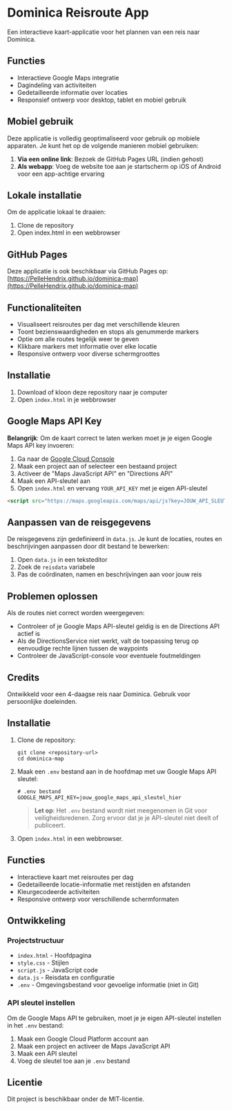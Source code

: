 # Dominica Reisroute App

Een interactieve kaart-applicatie voor het plannen van een reis naar Dominica.

## Functies
- Interactieve Google Maps integratie
- Dagindeling van activiteiten
- Gedetailleerde informatie over locaties
- Responsief ontwerp voor desktop, tablet en mobiel gebruik

## Mobiel gebruik
Deze applicatie is volledig geoptimaliseerd voor gebruik op mobiele apparaten. Je kunt het op de volgende manieren mobiel gebruiken:

1. **Via een online link**: Bezoek de GitHub Pages URL (indien gehost)
2. **Als webapp**: Voeg de website toe aan je startscherm op iOS of Android voor een app-achtige ervaring

## Lokale installatie
Om de applicatie lokaal te draaien:

1. Clone de repository
2. Open index.html in een webbrowser

## GitHub Pages
Deze applicatie is ook beschikbaar via GitHub Pages op:
[https://PelleHendrix.github.io/dominica-map](https://PelleHendrix.github.io/dominica-map)

## Functionaliteiten

- Visualiseert reisroutes per dag met verschillende kleuren
- Toont bezienswaardigheden en stops als genummerde markers
- Optie om alle routes tegelijk weer te geven
- Klikbare markers met informatie over elke locatie
- Responsive ontwerp voor diverse schermgroottes

## Installatie

1. Download of kloon deze repository naar je computer
2. Open `index.html` in je webbrowser

## Google Maps API Key

**Belangrijk**: Om de kaart correct te laten werken moet je je eigen Google Maps API key invoeren:

1. Ga naar de [Google Cloud Console](https://console.cloud.google.com/)
2. Maak een project aan of selecteer een bestaand project
3. Activeer de "Maps JavaScript API" en "Directions API"
4. Maak een API-sleutel aan
5. Open `index.html` en vervang `YOUR_API_KEY` met je eigen API-sleutel

```html
<script src="https://maps.googleapis.com/maps/api/js?key=JOUW_API_SLEUTEL" defer></script>
```

## Aanpassen van de reisgegevens

De reisgegevens zijn gedefinieerd in `data.js`. Je kunt de locaties, routes en beschrijvingen aanpassen door dit bestand te bewerken:

1. Open `data.js` in een teksteditor
2. Zoek de `reisdata` variabele
3. Pas de coördinaten, namen en beschrijvingen aan voor jouw reis

## Problemen oplossen

Als de routes niet correct worden weergegeven:

- Controleer of je Google Maps API-sleutel geldig is en de Directions API actief is
- Als de DirectionsService niet werkt, valt de toepassing terug op eenvoudige rechte lijnen tussen de waypoints
- Controleer de JavaScript-console voor eventuele foutmeldingen

## Credits

Ontwikkeld voor een 4-daagse reis naar Dominica. Gebruik voor persoonlijke doeleinden.

## Installatie

1. Clone de repository:
   ```
   git clone <repository-url>
   cd dominica-map
   ```

2. Maak een `.env` bestand aan in de hoofdmap met uw Google Maps API sleutel:
   ```
   # .env bestand
   GOOGLE_MAPS_API_KEY=jouw_google_maps_api_sleutel_hier
   ```

   > **Let op**: Het `.env` bestand wordt niet meegenomen in Git voor veiligheidsredenen. Zorg ervoor dat je je API-sleutel niet deelt of publiceert.

3. Open `index.html` in een webbrowser.

## Functies

- Interactieve kaart met reisroutes per dag
- Gedetailleerde locatie-informatie met reistijden en afstanden
- Kleurgecodeerde activiteiten
- Responsive ontwerp voor verschillende schermformaten

## Ontwikkeling

### Projectstructuur
- `index.html` - Hoofdpagina
- `style.css` - Stijlen
- `script.js` - JavaScript code
- `data.js` - Reisdata en configuratie
- `.env` - Omgevingsbestand voor gevoelige informatie (niet in Git)

### API sleutel instellen
Om de Google Maps API te gebruiken, moet je je eigen API-sleutel instellen in het `.env` bestand:

1. Maak een Google Cloud Platform account aan
2. Maak een project en activeer de Maps JavaScript API
3. Maak een API sleutel 
4. Voeg de sleutel toe aan je `.env` bestand

## Licentie

Dit project is beschikbaar onder de MIT-licentie. 